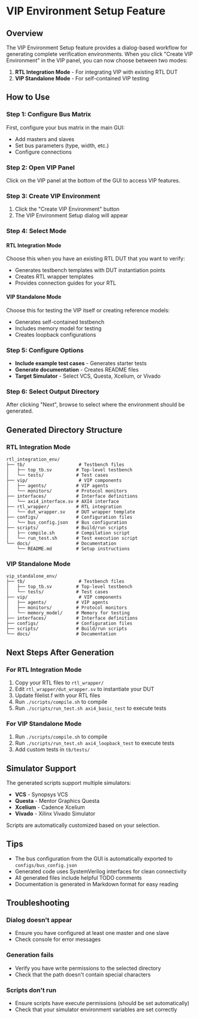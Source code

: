 # VIP Environment Setup Feature

## Overview

The VIP Environment Setup feature provides a dialog-based workflow for generating complete verification environments. When you click "Create VIP Environment" in the VIP panel, you can now choose between two modes:

1. **RTL Integration Mode** - For integrating VIP with existing RTL DUT
2. **VIP Standalone Mode** - For self-contained VIP testing

## How to Use

### Step 1: Configure Bus Matrix
First, configure your bus matrix in the main GUI:
- Add masters and slaves
- Set bus parameters (type, width, etc.)
- Configure connections

### Step 2: Open VIP Panel
Click on the VIP panel at the bottom of the GUI to access VIP features.

### Step 3: Create VIP Environment
1. Click the "Create VIP Environment" button
2. The VIP Environment Setup dialog will appear

### Step 4: Select Mode

#### RTL Integration Mode
Choose this when you have an existing RTL DUT that you want to verify:
- Generates testbench templates with DUT instantiation points
- Creates RTL wrapper templates
- Provides connection guides for your RTL

#### VIP Standalone Mode  
Choose this for testing the VIP itself or creating reference models:
- Generates self-contained testbench
- Includes memory model for testing
- Creates loopback configurations

### Step 5: Configure Options
- **Include example test cases** - Generates starter tests
- **Generate documentation** - Creates README files
- **Target Simulator** - Select VCS, Questa, Xcelium, or Vivado

### Step 6: Select Output Directory
After clicking "Next", browse to select where the environment should be generated.

## Generated Directory Structure

### RTL Integration Mode
```
rtl_integration_env/
├── tb/                    # Testbench files
│   ├── top_tb.sv         # Top-level testbench
│   └── tests/            # Test cases
├── vip/                   # VIP components
│   ├── agents/           # VIP agents
│   └── monitors/         # Protocol monitors
├── interfaces/           # Interface definitions
│   └── axi4_interface.sv # AXI4 interface
├── rtl_wrapper/          # RTL integration
│   └── dut_wrapper.sv    # DUT wrapper template
├── configs/              # Configuration files
│   └── bus_config.json   # Bus configuration
├── scripts/              # Build/run scripts
│   ├── compile.sh        # Compilation script
│   └── run_test.sh       # Test execution script
└── docs/                 # Documentation
    └── README.md         # Setup instructions
```

### VIP Standalone Mode
```
vip_standalone_env/
├── tb/                    # Testbench files
│   ├── top_tb.sv         # Top-level testbench
│   └── tests/            # Test cases
├── vip/                   # VIP components
│   ├── agents/           # VIP agents
│   ├── monitors/         # Protocol monitors
│   └── memory_model/     # Memory for testing
├── interfaces/           # Interface definitions
├── configs/              # Configuration files
├── scripts/              # Build/run scripts
└── docs/                 # Documentation
```

## Next Steps After Generation

### For RTL Integration Mode
1. Copy your RTL files to `rtl_wrapper/`
2. Edit `rtl_wrapper/dut_wrapper.sv` to instantiate your DUT
3. Update filelist.f with your RTL files
4. Run `./scripts/compile.sh` to compile
5. Run `./scripts/run_test.sh axi4_basic_test` to execute tests

### For VIP Standalone Mode
1. Run `./scripts/compile.sh` to compile
2. Run `./scripts/run_test.sh axi4_loopback_test` to execute tests
3. Add custom tests in `tb/tests/`

## Simulator Support

The generated scripts support multiple simulators:
- **VCS** - Synopsys VCS
- **Questa** - Mentor Graphics Questa
- **Xcelium** - Cadence Xcelium
- **Vivado** - Xilinx Vivado Simulator

Scripts are automatically customized based on your selection.

## Tips

- The bus configuration from the GUI is automatically exported to `configs/bus_config.json`
- Generated code uses SystemVerilog interfaces for clean connectivity
- All generated files include helpful TODO comments
- Documentation is generated in Markdown format for easy reading

## Troubleshooting

### Dialog doesn't appear
- Ensure you have configured at least one master and one slave
- Check console for error messages

### Generation fails
- Verify you have write permissions to the selected directory
- Check that the path doesn't contain special characters

### Scripts don't run
- Ensure scripts have execute permissions (should be set automatically)
- Check that your simulator environment variables are set correctly